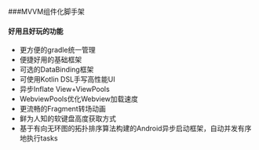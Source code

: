 ###MVVM组件化脚手架

#### 好用且好玩的功能
  - 更方便的gradle统一管理
  - 便捷好用的基础框架
  - 可选的DataBinding框架
  - 可使用Kotlin DSL手写高性能UI
  - 异步Inflate View+ViewPools
  - WebviewPools优化Webview加载速度
  - 更流畅的Fragment转场动画
  - 鲜为人知的软键盘高度获取方式
  - 基于有向无环图的拓扑排序算法构建的Android异步启动框架，自动并发有序地执行tasks
  


